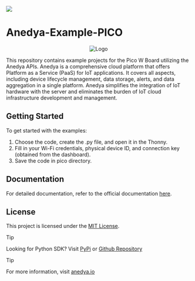 [<img src="https://img.shields.io/badge/Anedya-Documentation-blue?style=for-the-badge">](https://docs.anedya.io?utm_source=github&utm_medium=link&utm_campaign=github-examples&utm_content=pico)

# Anedya-Example-PICO

<p align="center">
    <img src="https://cdn.anedya.io/anedya_black_banner.png" alt="Logo">
</p>
This repository contains example projects for the Pico W Board  utilizing the Anedya APIs. Anedya is a comprehensive cloud platform that offers Platform as a Service (PaaS) for IoT applications. It covers all aspects, including device lifecycle management, data storage, alerts, and data aggregation in a single platform. Anedya simplifies the integration of IoT hardware with the server and eliminates the burden of IoT cloud infrastructure development and management.

## Getting Started

To get started with the examples:

1. Choose the code, create the .py file, and open it in the Thonny.
2. Fill in your Wi-Fi credentials, physical device ID, and connection key (obtained from the dashboard).
3. Save the code in pico directory.

## Documentation

For detailed documentation, refer to the official documentation [here](https://docs.anedya.io?utm_source=github&utm_medium=link&utm_campaign=github-examples&utm_content=pico).

## License

This project is licensed under the [MIT License](https://github.com/anedyaio/anedya-example-raspberry-pi-pico/blob/development/LICENSE).


> [!TIP]
> Looking for Python SDK? Visit [PyPi](https://pypi.org/project/anedya-dev-sdk/) or [Github Repository](https://github.com/anedyaio/anedya-dev-sdk-pyhton)

>[!TIP]
> For more information, visit [anedya.io](https://anedya.io/?utm_source=github&utm_medium=link&utm_campaign=github-examples&utm_content=pico)
 